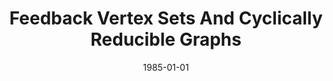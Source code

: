 ---
title: "Feedback Vertex Sets And Cyclically Reducible Graphs"
date: 1985-01-01
venue: ""
paperurl: https://doi.org/10.1145/3149.3159
authors: "ChingChy Wang, Errol L Lloyd and Mary Lou Soffa"
awards: ""
---